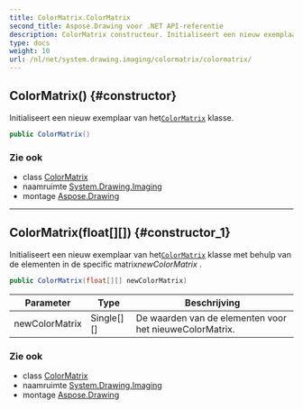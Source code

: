 ```yaml
---
title: ColorMatrix.ColorMatrix
second_title: Aspose.Drawing voor .NET API-referentie
description: ColorMatrix constructeur. Initialiseert een nieuw exemplaar van hetColorMatrix klasse.
type: docs
weight: 10
url: /nl/net/system.drawing.imaging/colormatrix/colormatrix/
---
```

## ColorMatrix() {#constructor}

Initialiseert een nieuw exemplaar van het[`ColorMatrix`](../) klasse.

```csharp
public ColorMatrix()
```

### Zie ook

* class [ColorMatrix](../)
* naamruimte [System.Drawing.Imaging](../../colormatrix/)
* montage [Aspose.Drawing](../../../)

---

## ColorMatrix(float[][]) {#constructor_1}

Initialiseert een nieuw exemplaar van het[`ColorMatrix`](../) klasse met behulp van de elementen in de specific matrix*newColorMatrix* .

```csharp
public ColorMatrix(float[][] newColorMatrix)
```

| Parameter | Type | Beschrijving |
| --- | --- | --- |
| newColorMatrix | Single[][] | De waarden van de elementen voor het nieuweColorMatrix. |

### Zie ook

* class [ColorMatrix](../)
* naamruimte [System.Drawing.Imaging](../../colormatrix/)
* montage [Aspose.Drawing](../../../)



